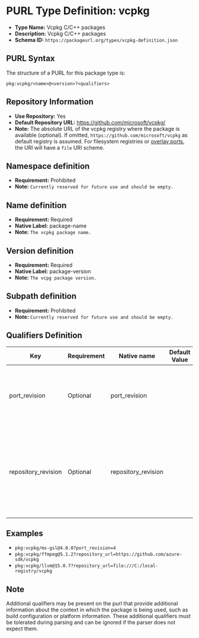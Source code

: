 <!--  NOTE: Auto-generated from the JSON PURL type definition.
Do not manually edit this file. Edit the JSON type definition instead. -->

# PURL Type Definition: vcpkg

- **Type Name:** Vcpkg C/C++ packages
- **Description:** Vcpkg C/C++ packages
- **Schema ID:** `https://packageurl.org/types/vcpkg-definition.json`

## PURL Syntax

The structure of a PURL for this package type is:

    pkg:vcpkg/<name>@<version>?<qualifiers>

## Repository Information

- **Use Repository:** Yes
- **Default Repository URL:** https://github.com/microsoft/vcpkg/
- **Note:** The absolute URL of the vcpkg registry where the package is available (optional). If omitted, ``https://github.com/microsoft/vcpkg`` as default registry is assumed. For filesystem registries or [overlay ports](https://learn.microsoft.com/vcpkg/concepts/overlay-ports), the URI will have a `file` URI scheme.

## Namespace definition

- **Requirement:** Prohibited
- **Note:** `Currently reserved for future use and should be empty.`

## Name definition

- **Requirement:** Required
- **Native Label:** package-name
- **Note:** `The vcpkg package name.`

## Version definition

- **Requirement:** Required
- **Native Label:** package-version
- **Note:** `The vcpg package version.`

## Subpath definition

- **Requirement:** Prohibited
- **Note:** `Currently reserved for future use and should be empty.`

## Qualifiers Definition

| Key  | Requirement | Native name | Default Value | Description |
|------|-------------|-------------|---------------|-------------|
| port_revision | Optional | port_revision |  | A string specifying the [port file revision](https://learn.microsoft.com/vcpkg/reference/vcpkg-json#port-version). If omitted, the purl refers to port file revision 0. |
| repository_revision | Optional | repository_revision |  | The commit hash of the vcpkg registry, potentially abbreviated. If omitted, the purl refers to the latest revision available. |

## Examples

- `pkg:vcpkg/ms-gsl@4.0.0?port_revision=4`
- `pkg:vcpkg/ffmpeg@5.1.2?repository_url=https://github.com/azure-sdk/vcpkg`
- `pkg:vcpkg/llvm@15.0.7?repository_url=file:///C:/local-registry/vcpkg`

## Note

Additional qualifiers may be present on the purl that provide additional information about the context in which the package is being used, such as build configuration or platform information. These additional qualifiers must be tolerated during parsing and can be ignored if the parser does not expect them.
